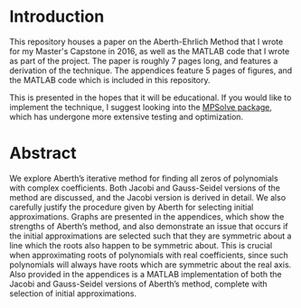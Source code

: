 # Introduction

This repository houses a paper on the Aberth-Ehrlich Method that I wrote for my Master's Capstone in 2016, as well as the MATLAB code that I wrote as part of the project. The paper is roughly 7 pages long, and features a derivation of the technique. The appendices feature 5 pages of figures, and the MATLAB code which is included in this repository.

This is presented in the hopes that it will be educational. If you would like to implement the technique, I suggest looking into the [MPSolve package](https://github.com/robol/MPSolve), which has undergone more extensive testing and optimization.

# Abstract

We explore Aberth’s iterative method for finding all zeros of polynomials with complex coefficients. Both Jacobi and Gauss-Seidel versions of the method are discussed, and the Jacobi version is derived in detail. We also carefully justify the procedure given by Aberth for selecting initial approximations. Graphs are presented in the appendices, which show the strengths of Aberth’s method, and also demonstrate an issue that occurs if the initial approximations are selected such that they are symmetric about a line which the roots also happen to be symmetric about. This is crucial when approximating roots of polynomials with real coefficients, since such polynomials will always have roots which are symmetric about the real axis. Also provided in the appendices is a MATLAB implementation of both the Jacobi and Gauss-Seidel versions of Aberth’s method, complete with selection of initial approximations.
